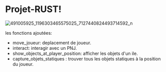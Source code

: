 # Projet-RUST!

![491005925_1196303465575025_7127440824493714592_n](https://github.com/user-attachments/assets/35984767-c52a-4af3-9eb8-658393aadcf1)



les fonctions ajoutées:
- move_joueur: deplacement de joueur.
- interact: interagir avec un PNJ.
- show_objects_at_player_position: afficher les objets d'un ile.
- capture_objets_statiques : trouver tous les objets statiques à la position du joueur.
